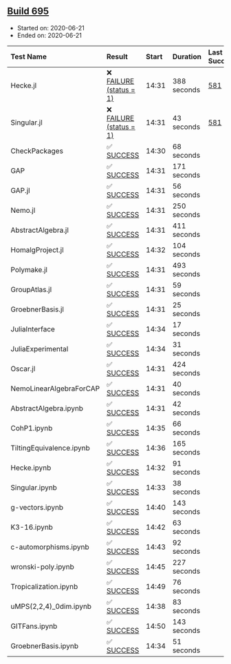 ## [Build 695](https://oscarci.mathematik.uni-kl.de/job/oscar-julia-1.4/695/)

* Started on: 2020-06-21
* Ended on: 2020-06-21

| Test Name    | Result | Start | Duration | Last Success | First Failure |
|:-------------|:-------|:------|:---------|:-------------|:--------------|
| Hecke.jl | ❌ [FAILURE (status = 1)](https://oscarci.mathematik.uni-kl.de/job/oscar-julia-1.4/695/artifact/logs/build-695/Hecke.jl.log) | 14:31 | 388 seconds | [581](https://oscarci.mathematik.uni-kl.de/job/oscar-julia-1.4/581/) | [582](https://oscarci.mathematik.uni-kl.de/job/oscar-julia-1.4/582/) |
| Singular.jl | ❌ [FAILURE (status = 1)](https://oscarci.mathematik.uni-kl.de/job/oscar-julia-1.4/695/artifact/logs/build-695/Singular.jl.log) | 14:31 | 43 seconds | [581](https://oscarci.mathematik.uni-kl.de/job/oscar-julia-1.4/581/) | [582](https://oscarci.mathematik.uni-kl.de/job/oscar-julia-1.4/582/) |
| CheckPackages | ✅ [SUCCESS](https://oscarci.mathematik.uni-kl.de/job/oscar-julia-1.4/695/artifact/logs/build-695/CheckPackages.log) | 14:30 | 68 seconds |  |  |
| GAP | ✅ [SUCCESS](https://oscarci.mathematik.uni-kl.de/job/oscar-julia-1.4/695/artifact/logs/build-695/GAP.log) | 14:31 | 171 seconds |  |  |
| GAP.jl | ✅ [SUCCESS](https://oscarci.mathematik.uni-kl.de/job/oscar-julia-1.4/695/artifact/logs/build-695/GAP.jl.log) | 14:31 | 56 seconds |  |  |
| Nemo.jl | ✅ [SUCCESS](https://oscarci.mathematik.uni-kl.de/job/oscar-julia-1.4/695/artifact/logs/build-695/Nemo.jl.log) | 14:31 | 250 seconds |  |  |
| AbstractAlgebra.jl | ✅ [SUCCESS](https://oscarci.mathematik.uni-kl.de/job/oscar-julia-1.4/695/artifact/logs/build-695/AbstractAlgebra.jl.log) | 14:31 | 411 seconds |  |  |
| HomalgProject.jl | ✅ [SUCCESS](https://oscarci.mathematik.uni-kl.de/job/oscar-julia-1.4/695/artifact/logs/build-695/HomalgProject.jl.log) | 14:32 | 104 seconds |  |  |
| Polymake.jl | ✅ [SUCCESS](https://oscarci.mathematik.uni-kl.de/job/oscar-julia-1.4/695/artifact/logs/build-695/Polymake.jl.log) | 14:31 | 493 seconds |  |  |
| GroupAtlas.jl | ✅ [SUCCESS](https://oscarci.mathematik.uni-kl.de/job/oscar-julia-1.4/695/artifact/logs/build-695/GroupAtlas.jl.log) | 14:31 | 59 seconds |  |  |
| GroebnerBasis.jl | ✅ [SUCCESS](https://oscarci.mathematik.uni-kl.de/job/oscar-julia-1.4/695/artifact/logs/build-695/GroebnerBasis.jl.log) | 14:31 | 25 seconds |  |  |
| JuliaInterface | ✅ [SUCCESS](https://oscarci.mathematik.uni-kl.de/job/oscar-julia-1.4/695/artifact/logs/build-695/JuliaInterface.log) | 14:34 | 17 seconds |  |  |
| JuliaExperimental | ✅ [SUCCESS](https://oscarci.mathematik.uni-kl.de/job/oscar-julia-1.4/695/artifact/logs/build-695/JuliaExperimental.log) | 14:34 | 31 seconds |  |  |
| Oscar.jl | ✅ [SUCCESS](https://oscarci.mathematik.uni-kl.de/job/oscar-julia-1.4/695/artifact/logs/build-695/Oscar.jl.log) | 14:31 | 424 seconds |  |  |
| NemoLinearAlgebraForCAP | ✅ [SUCCESS](https://oscarci.mathematik.uni-kl.de/job/oscar-julia-1.4/695/artifact/logs/build-695/NemoLinearAlgebraForCAP.log) | 14:31 | 40 seconds |  |  |
| AbstractAlgebra.ipynb | ✅ [SUCCESS](https://oscarci.mathematik.uni-kl.de/job/oscar-julia-1.4/695/artifact/logs/build-695/AbstractAlgebra.ipynb.log) | 14:31 | 42 seconds |  |  |
| CohP1.ipynb | ✅ [SUCCESS](https://oscarci.mathematik.uni-kl.de/job/oscar-julia-1.4/695/artifact/logs/build-695/CohP1.ipynb.log) | 14:35 | 66 seconds |  |  |
| TiltingEquivalence.ipynb | ✅ [SUCCESS](https://oscarci.mathematik.uni-kl.de/job/oscar-julia-1.4/695/artifact/logs/build-695/TiltingEquivalence.ipynb.log) | 14:36 | 165 seconds |  |  |
| Hecke.ipynb | ✅ [SUCCESS](https://oscarci.mathematik.uni-kl.de/job/oscar-julia-1.4/695/artifact/logs/build-695/Hecke.ipynb.log) | 14:32 | 91 seconds |  |  |
| Singular.ipynb | ✅ [SUCCESS](https://oscarci.mathematik.uni-kl.de/job/oscar-julia-1.4/695/artifact/logs/build-695/Singular.ipynb.log) | 14:33 | 38 seconds |  |  |
| g-vectors.ipynb | ✅ [SUCCESS](https://oscarci.mathematik.uni-kl.de/job/oscar-julia-1.4/695/artifact/logs/build-695/g-vectors.ipynb.log) | 14:40 | 143 seconds |  |  |
| K3-16.ipynb | ✅ [SUCCESS](https://oscarci.mathematik.uni-kl.de/job/oscar-julia-1.4/695/artifact/logs/build-695/K3-16.ipynb.log) | 14:42 | 63 seconds |  |  |
| c-automorphisms.ipynb | ✅ [SUCCESS](https://oscarci.mathematik.uni-kl.de/job/oscar-julia-1.4/695/artifact/logs/build-695/c-automorphisms.ipynb.log) | 14:43 | 92 seconds |  |  |
| wronski-poly.ipynb | ✅ [SUCCESS](https://oscarci.mathematik.uni-kl.de/job/oscar-julia-1.4/695/artifact/logs/build-695/wronski-poly.ipynb.log) | 14:45 | 227 seconds |  |  |
| Tropicalization.ipynb | ✅ [SUCCESS](https://oscarci.mathematik.uni-kl.de/job/oscar-julia-1.4/695/artifact/logs/build-695/Tropicalization.ipynb.log) | 14:49 | 76 seconds |  |  |
| uMPS(2,2,4)_0dim.ipynb | ✅ [SUCCESS](https://oscarci.mathematik.uni-kl.de/job/oscar-julia-1.4/695/artifact/logs/build-695/uMPS-2-2-4-_0dim.ipynb.log) | 14:38 | 83 seconds |  |  |
| GITFans.ipynb | ✅ [SUCCESS](https://oscarci.mathematik.uni-kl.de/job/oscar-julia-1.4/695/artifact/logs/build-695/GITFans.ipynb.log) | 14:50 | 143 seconds |  |  |
| GroebnerBasis.ipynb | ✅ [SUCCESS](https://oscarci.mathematik.uni-kl.de/job/oscar-julia-1.4/695/artifact/logs/build-695/GroebnerBasis.ipynb.log) | 14:34 | 51 seconds |  |  |
